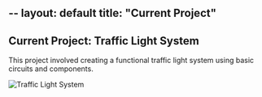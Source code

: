 --
layout: default
title: "Current Project"
---

<h2>Current Project: Traffic Light System</h2>
<p>This project involved creating a functional traffic light system using basic circuits and components.</p>
<img src="/path/to/traffic-light-image.jpg" alt="Traffic Light System" />
